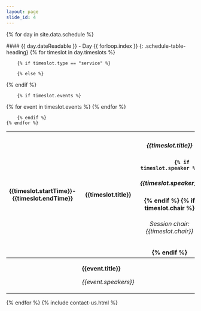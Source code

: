 ```yaml
---
layout: page
slide_id: 4
---
```


<div class="row">

<div class="col-xs-12 col-sm-12 col-md-12 col-lg-10 offset-lg-1 col-xl-10 offset-xl-1">

{% for day in site.data.schedule %}

<div markdown="1">
#### {{ day.dateReadable }} - Day {{ forloop.index }}
{: .schedule-table-heading}

<table class="table table-bordered table-striped table-hover table-responsive table-sm">
    {% for timeslot in day.timeslots %}

<thead>
<tr>
<th class="bg-info text-center">
<div>{{timeslot.startTime}}-{{timeslot.endTime}}</div>
</th>

        {% if timeslot.type == "service" %}

<th class="bg-warning text-center">
<p class="text-muted">
{{timeslot.title}}
</p>
</th>

        {% else %}
<th class="bg-primary text-center">
<h5>{{timeslot.title}}</h5>

            {% if timeslot.speaker %}
<h5>{{timeslot.speaker}}</h5>
            {% endif %}
            {% if timeslot.chair %}
<h6> Session chair: {{timeslot.chair}}</h6>
            {% endif %}
</th>
        {% endif %}
</tr>
</thead>

        {% if timeslot.events %}
<tbody>
            {% for event in timeslot.events %}
<tr>
<td width="20%"></td>
<td>
    <p><b>{{event.title}}</b></p>
    <p><i>{{event.speakers}}</i></p>
</td>
</tr>
            {% endfor %}
</tbody>

        {% endif %}
    {% endfor %}
</table>

{% endfor %}
{% include contact-us.html %}
